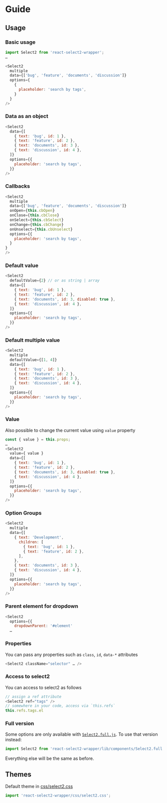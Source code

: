 # Guide

## Usage

### Basic usage

```js
import Select2 from 'react-select2-wrapper';
…

<Select2
  multiple
  data={['bug', 'feature', 'documents', 'discussion']}
  options={
    {
      placeholder: 'search by tags',
    }
  }
/>
```

### Data as an object

```js
<Select2
  data={[
    { text: 'bug', id: 1 },
    { text: 'feature', id: 2 },
    { text: 'documents', id: 3 },
    { text: 'discussion', id: 4 },
  ]}
  options={{
    placeholder: 'search by tags',
  }}
/>
```

### Callbacks

```js
<Select2
  multiple
  data={['bug', 'feature', 'documents', 'discussion']}
  onOpen={this.cbOpen}
  onClose={this.cbClose}
  onSelect={this.cbSelect}
  onChange={this.cbChange}
  onUnselect={this.cbUnselect}
  options={{
    placeholder: 'search by tags',
  }
}
/>
```

### Default value

```js
<Select2
  defaultValue={2} // or as string | array
  data={[
    { text: 'bug', id: 1 },
    { text: 'feature', id: 2 },
    { text: 'documents', id: 3, disabled: true },
    { text: 'discussion', id: 4 },
  ]}
  options={{
    placeholder: 'search by tags',
  }}
/>
```

### Default multiple value

```js
<Select2
  multiple
  defaultValue={[1, 4]}
  data={[
    { text: 'bug', id: 1 },
    { text: 'feature', id: 2 },
    { text: 'documents', id: 3 },
    { text: 'discussion', id: 4 },
  ]}
  options={{
    placeholder: 'search by tags',
  }}
/>
```

### Value

Also possible to change the current value using `value` property

```js
const { value } = this.props;
…
<Select2
  value={ value }
  data={[
    { text: 'bug', id: 1 },
    { text: 'feature', id: 2 },
    { text: 'documents', id: 3, disabled: true },
    { text: 'discussion', id: 4 },
  ]}
  options={{
    placeholder: 'search by tags',
  }}
/>
```

### Option Groups

```js
<Select2
  multiple
  data={[
    { text: 'Development',
      children: [
        { text: 'bug', id: 1 },
        { text: 'feature', id: 2 },
      ],
    },
    { text: 'documents', id: 3 },
    { text: 'discussion', id: 4 },
  ]}
  options={{
    placeholder: 'search by tags',
  }}
/>
```

### Parent element for dropdown

```js
<Select2
  options={{
    dropdownParent: '#element'
  …
```

### Properties

You can pass any properties such as `class`, `id`, `data-*` attributes

```js
<Select2 className="selector" … />
```

### Access to select2

You can access to select2 as follows
```js
// assign a ref attribute
<Select2 ref="tags" />
// somewhere in your code, access via `this.refs`
this.refs.tags.el
```

### Full version

Some options are only available with [`Select2.full.js`](https://select2.org/getting-started/builds-and-modules).
To use that version instead:

```js
import Select2 from 'react-select2-wrapper/lib/components/Select2.full';
````

Everything else will be the same as before.

## Themes

Default theme in [css/select2.css](../css/select2.css)

```js
import 'react-select2-wrapper/css/select2.css';
```
